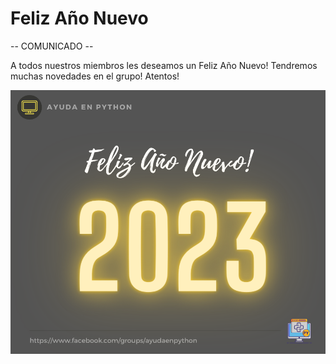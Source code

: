 # Feliz Año Nuevo

-- COMUNICADO --

A todos nuestros miembros les deseamos un Feliz Año Nuevo! Tendremos muchas novedades en el grupo! Atentos!

![happy new year](./assets/2022-12-31-happy_new_year_2023.png)
